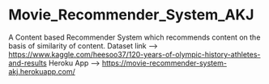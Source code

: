 # Movie_Recommender_System_AKJ
A Content based Recommender System which recommends  content on the basis of similarity of content.
   Dataset link --> https://www.kaggle.com/heesoo37/120-years-of-olympic-history-athletes-and-results
Heroku App --> https://movie-recommender-system-akj.herokuapp.com/
